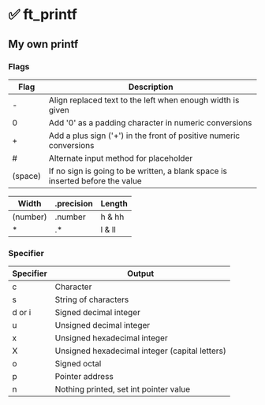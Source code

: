 # ✅ ft_printf

## My own printf

### Flags
	
| Flag | Description |
| -------- | -------- |
| - |	Align replaced text to the left when enough width is given |
| 0 |	Add '0' as a padding character in numeric conversions |
| +	| Add a plus sign ('+') in the front of positive numeric conversions |
| #	| Alternate input method for placeholder |
| (space) | If no sign is going to be written, a blank space is inserted before the value |


| Width | .precision | Length |
| -------- | -------- | -------- |
|(number)| .number |  h & hh|
| * | .* | l & ll |


### Specifier
| Specifier |	Output |
| -------- | -------- |
| c | Character |
| s | String of characters |
| d or i | Signed decimal integer |
| u | Unsigned decimal integer |
| x | Unsigned hexadecimal integer |
| X | Unsigned hexadecimal integer (capital letters) |
| o | Signed octal |
| p | Pointer address |
| n | Nothing printed, set int pointer value |
